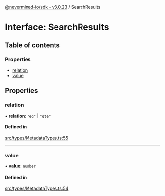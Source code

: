 [@nevermined-io/sdk - v3.0.23](../code-reference.md) / SearchResults

# Interface: SearchResults

## Table of contents

### Properties

- [relation](SearchResults.md#relation)
- [value](SearchResults.md#value)

## Properties

### relation

• **relation**: `"eq"` \| `"gte"`

#### Defined in

[src/types/MetadataTypes.ts:55](https://github.com/nevermined-io/sdk-js/blob/1cda883adfb801658f47efa6d7c6cc8f9f8998da/src/types/MetadataTypes.ts#L55)

---

### value

• **value**: `number`

#### Defined in

[src/types/MetadataTypes.ts:54](https://github.com/nevermined-io/sdk-js/blob/1cda883adfb801658f47efa6d7c6cc8f9f8998da/src/types/MetadataTypes.ts#L54)
